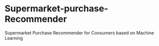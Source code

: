 # Supermarket-purchase-Recommender
Supermarket Purchase Recommender for Consumers based on Machine Learning 
